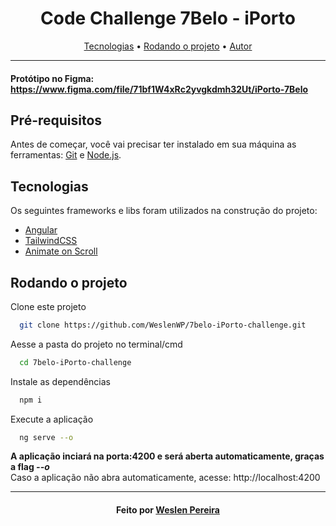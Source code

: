 
<h1 align="center">Code Challenge 7Belo - iPorto</h1>
<p align="center">
 <a href="#tecnologias">Tecnologias</a> •
 <a href="#rodando-o-projeto">Rodando o projeto</a> •
 <a href="#autor">Autor</a>
</p>

---
#### Protótipo no Figma: https://www.figma.com/file/71bf1W4xRc2yvgkdmh32Ut/iPorto-7Belo

## Pré-requisitos

Antes de começar, você vai precisar ter instalado em sua máquina as ferramentas: [Git](https://git-scm.com) e [Node.js](https://nodejs.org/en/).

## Tecnologias

Os seguintes frameworks e libs foram utilizados na construção do projeto:
* [Angular](https://angular.io/)
* [TailwindCSS](https://tailwindcss.com/)
* [Animate on Scroll](https://michalsnik.github.io/aos/)

## Rodando o projeto

Clone este projeto
```bash
  git clone https://github.com/WeslenWP/7belo-iPorto-challenge.git
```
Aesse a pasta do projeto no terminal/cmd
```bash
  cd 7belo-iPorto-challenge
```
Instale as dependências
```bash
  npm i
```
Execute a aplicação
```bash
  ng serve --o
```
**A aplicação inciará na porta:4200 e será aberta automaticamente, graças a flag *--o***<br>
Caso a aplicação não abra automaticamente, acesse: http://localhost:4200

--- 
<h4 id="autor" align="center">Feito por <a href="https://github.com/WeslenWP">Weslen Pereira</a></h3>
